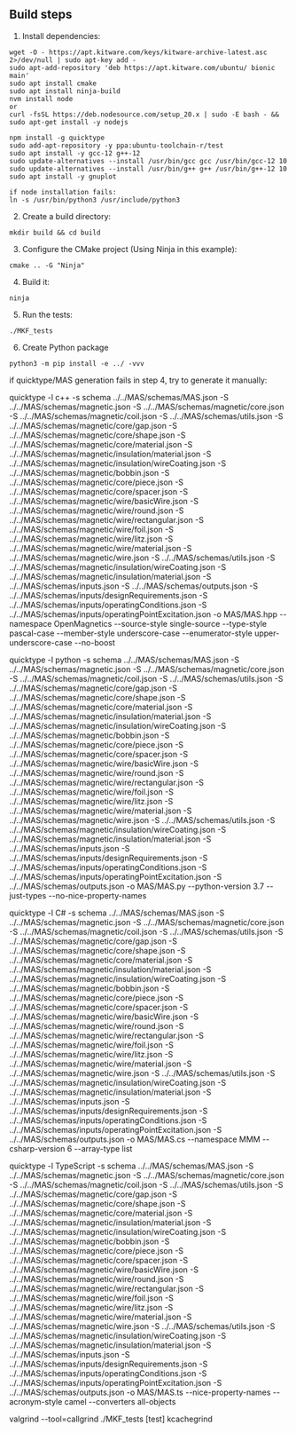 
## Build steps

1. Install dependencies:

```
wget -O - https://apt.kitware.com/keys/kitware-archive-latest.asc 2>/dev/null | sudo apt-key add -
sudo apt-add-repository 'deb https://apt.kitware.com/ubuntu/ bionic main'
sudo apt install cmake
sudo apt install ninja-build
nvm install node
or
curl -fsSL https://deb.nodesource.com/setup_20.x | sudo -E bash - && sudo apt-get install -y nodejs

npm install -g quicktype
sudo add-apt-repository -y ppa:ubuntu-toolchain-r/test
sudo apt install -y gcc-12 g++-12
sudo update-alternatives --install /usr/bin/gcc gcc /usr/bin/gcc-12 10
sudo update-alternatives --install /usr/bin/g++ g++ /usr/bin/g++-12 10
sudo apt install -y gnuplot

if node installation fails:
ln -s /usr/bin/python3 /usr/include/python3

```

2. Create a build directory:

```
mkdir build && cd build
```

3. Configure the CMake project (Using Ninja in this example):

```
cmake .. -G "Ninja"
```

4. Build it:

```
ninja
```

5. Run the tests:

```
./MKF_tests
```
6. Create Python package

```
python3 -m pip install -e ../ -vvv
```


if quicktype/MAS generation fails in step 4, try to generate it manually:

quicktype -l c++ -s schema ../../MAS/schemas/MAS.json -S ../../MAS/schemas/magnetic.json -S ../../MAS/schemas/magnetic/core.json -S ../../MAS/schemas/magnetic/coil.json -S ../../MAS/schemas/utils.json -S ../../MAS/schemas/magnetic/core/gap.json -S ../../MAS/schemas/magnetic/core/shape.json -S ../../MAS/schemas/magnetic/core/material.json -S ../../MAS/schemas/magnetic/insulation/material.json -S ../../MAS/schemas/magnetic/insulation/wireCoating.json -S ../../MAS/schemas/magnetic/bobbin.json -S ../../MAS/schemas/magnetic/core/piece.json -S ../../MAS/schemas/magnetic/core/spacer.json -S ../../MAS/schemas/magnetic/wire/basicWire.json -S ../../MAS/schemas/magnetic/wire/round.json -S ../../MAS/schemas/magnetic/wire/rectangular.json -S ../../MAS/schemas/magnetic/wire/foil.json -S ../../MAS/schemas/magnetic/wire/litz.json -S ../../MAS/schemas/magnetic/wire/material.json -S ../../MAS/schemas/magnetic/wire.json -S ../../MAS/schemas/utils.json -S ../../MAS/schemas/magnetic/insulation/wireCoating.json -S ../../MAS/schemas/magnetic/insulation/material.json -S ../../MAS/schemas/inputs.json -S ../../MAS/schemas/outputs.json -S ../../MAS/schemas/inputs/designRequirements.json -S ../../MAS/schemas/inputs/operatingConditions.json -S ../../MAS/schemas/inputs/operatingPointExcitation.json -o MAS/MAS.hpp --namespace OpenMagnetics --source-style single-source --type-style pascal-case --member-style underscore-case --enumerator-style upper-underscore-case --no-boost


quicktype -l python -s schema ../../MAS/schemas/MAS.json -S ../../MAS/schemas/magnetic.json -S ../../MAS/schemas/magnetic/core.json -S ../../MAS/schemas/magnetic/coil.json -S ../../MAS/schemas/utils.json -S ../../MAS/schemas/magnetic/core/gap.json -S ../../MAS/schemas/magnetic/core/shape.json -S ../../MAS/schemas/magnetic/core/material.json -S ../../MAS/schemas/magnetic/insulation/material.json -S ../../MAS/schemas/magnetic/insulation/wireCoating.json -S ../../MAS/schemas/magnetic/bobbin.json -S ../../MAS/schemas/magnetic/core/piece.json -S ../../MAS/schemas/magnetic/core/spacer.json -S ../../MAS/schemas/magnetic/wire/basicWire.json -S ../../MAS/schemas/magnetic/wire/round.json -S ../../MAS/schemas/magnetic/wire/rectangular.json -S ../../MAS/schemas/magnetic/wire/foil.json -S ../../MAS/schemas/magnetic/wire/litz.json -S ../../MAS/schemas/magnetic/wire/material.json -S ../../MAS/schemas/magnetic/wire.json -S ../../MAS/schemas/utils.json -S ../../MAS/schemas/magnetic/insulation/wireCoating.json -S ../../MAS/schemas/magnetic/insulation/material.json -S ../../MAS/schemas/inputs.json -S ../../MAS/schemas/inputs/designRequirements.json -S ../../MAS/schemas/inputs/operatingConditions.json -S ../../MAS/schemas/inputs/operatingPointExcitation.json -S ../../MAS/schemas/outputs.json -o MAS/MAS.py --python-version 3.7 --just-types --no-nice-property-names

quicktype -l C# -s schema ../../MAS/schemas/MAS.json -S ../../MAS/schemas/magnetic.json -S ../../MAS/schemas/magnetic/core.json -S ../../MAS/schemas/magnetic/coil.json -S ../../MAS/schemas/utils.json -S ../../MAS/schemas/magnetic/core/gap.json -S ../../MAS/schemas/magnetic/core/shape.json -S ../../MAS/schemas/magnetic/core/material.json -S ../../MAS/schemas/magnetic/insulation/material.json -S ../../MAS/schemas/magnetic/insulation/wireCoating.json -S ../../MAS/schemas/magnetic/bobbin.json -S ../../MAS/schemas/magnetic/core/piece.json -S ../../MAS/schemas/magnetic/core/spacer.json -S ../../MAS/schemas/magnetic/wire/basicWire.json -S ../../MAS/schemas/magnetic/wire/round.json -S ../../MAS/schemas/magnetic/wire/rectangular.json -S ../../MAS/schemas/magnetic/wire/foil.json -S ../../MAS/schemas/magnetic/wire/litz.json -S ../../MAS/schemas/magnetic/wire/material.json -S ../../MAS/schemas/magnetic/wire.json -S ../../MAS/schemas/utils.json -S ../../MAS/schemas/magnetic/insulation/wireCoating.json -S ../../MAS/schemas/magnetic/insulation/material.json -S ../../MAS/schemas/inputs.json -S ../../MAS/schemas/inputs/designRequirements.json -S ../../MAS/schemas/inputs/operatingConditions.json -S ../../MAS/schemas/inputs/operatingPointExcitation.json -S ../../MAS/schemas/outputs.json -o MAS/MAS.cs  --namespace MMM --csharp-version 6  --array-type list 

quicktype -l TypeScript -s schema ../../MAS/schemas/MAS.json -S ../../MAS/schemas/magnetic.json -S ../../MAS/schemas/magnetic/core.json -S ../../MAS/schemas/magnetic/coil.json -S ../../MAS/schemas/utils.json -S ../../MAS/schemas/magnetic/core/gap.json -S ../../MAS/schemas/magnetic/core/shape.json -S ../../MAS/schemas/magnetic/core/material.json -S ../../MAS/schemas/magnetic/insulation/material.json -S ../../MAS/schemas/magnetic/insulation/wireCoating.json -S ../../MAS/schemas/magnetic/bobbin.json -S ../../MAS/schemas/magnetic/core/piece.json -S ../../MAS/schemas/magnetic/core/spacer.json -S ../../MAS/schemas/magnetic/wire/basicWire.json -S ../../MAS/schemas/magnetic/wire/round.json -S ../../MAS/schemas/magnetic/wire/rectangular.json -S ../../MAS/schemas/magnetic/wire/foil.json -S ../../MAS/schemas/magnetic/wire/litz.json -S ../../MAS/schemas/magnetic/wire/material.json -S ../../MAS/schemas/magnetic/wire.json -S ../../MAS/schemas/utils.json -S ../../MAS/schemas/magnetic/insulation/wireCoating.json -S ../../MAS/schemas/magnetic/insulation/material.json -S ../../MAS/schemas/inputs.json -S ../../MAS/schemas/inputs/designRequirements.json -S ../../MAS/schemas/inputs/operatingConditions.json -S ../../MAS/schemas/inputs/operatingPointExcitation.json -S ../../MAS/schemas/outputs.json -o MAS/MAS.ts --nice-property-names --acronym-style camel --converters all-objects


valgrind --tool=callgrind ./MKF_tests [test]
kcachegrind